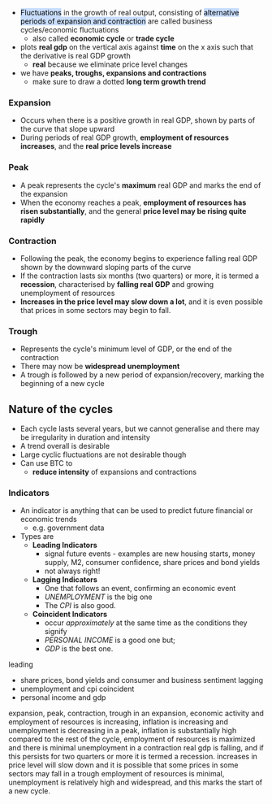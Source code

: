 - <mark style="background: #ADCCFFA6;">Fluctuations</mark> in the growth of real output, consisting of <mark style="background: #ADCCFFA6;">alternative periods of expansion and contraction</mark> are called business cycles/economic fluctuations
	- also called **economic cycle** or **trade cycle**
- plots **real gdp** on the vertical axis against **time** on the x axis such that the derivative is real GDP growth
	- **real** because we eliminate price level changes
- we have **peaks, troughs, expansions and contractions**
	- make sure to draw a dotted **long term growth trend**

### Expansion
- Occurs when there is a positive growth in real GDP, shown by parts of the curve that slope upward
- During periods of real GDP growth, **employment of resources increases**, and the **real price levels increase**

### Peak
- A peak represents the cycle's **maximum** real GDP and marks the end of the expansion
- When the economy reaches a peak, **employment of resources has risen substantially**, and the general **price level may be rising quite rapidly**

### Contraction
- Following the peak, the economy begins to experience falling real GDP shown by the downward sloping parts of the curve
- If the contraction lasts six months (two quarters) or more, it is termed a **recession**, characterised by **falling real GDP** and growing unemployment of resources
- **Increases in the price level may slow down a lot**, and it is even possible that prices in some sectors may begin to fall.

### Trough
- Represents the cycle's minimum level of GDP, or the end of the contraction
- There may now be **widespread unemployment**
- A trough is followed by a new period of expansion/recovery, marking the beginning of a new cycle

## Nature of the cycles
- Each cycle lasts several years, but we cannot generalise and there may be irregularity in duration and intensity
- A trend overall is desirable
- Large cyclic fluctuations are not desirable though
- Can use BTC to
	- **reduce intensity** of expansions and contractions

### Indicators
- An indicator is anything that can be used to predict future financial or economic trends
	- e.g. government data
- Types are
	- **Leading Indicators**
		- signal future events - examples are new housing starts, money supply, M2, consumer confidence, share prices and bond yields
		- not always right!
	- **Lagging Indicators**
		- One that follows an event, confirming an economic event
		- *UNEMPLOYMENT* is the big one
		- The *CPI* is also good.
	- **Coincident Indicators**
		- occur *approximately* at the same time as the conditions they signify
		- *PERSONAL INCOME* is a good one but;
		- *GDP* is the best one.



leading
- share prices, bond yields and consumer and business sentiment
lagging
- unemployment and cpi
coincident
 - personal income and gdp


expansion, peak, contraction, trough
in an expansion, economic activity and employment of resources is increasing, inflation is increasing and unemployment is decreasing
in a peak, inflation is substantially high compared to the rest of the cycle, employment of resources is maximized and there is minimal unemployment
in a contraction real gdp is falling, and if this persists for two quarters or more it is termed a recession. increases in price level will slow down and it is possible that some prices in some sectors may fall
in a trough employment of resources is minimal, unemployment is relatively high and widespread, and this marks the start of a new cycle.